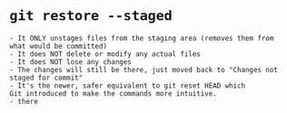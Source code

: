 # `git restore --staged`
	- It ONLY unstages files from the staging area (removes them from what would be committed)
	- It does NOT delete or modify any actual files
	- It does NOT lose any changes
	- The changes will still be there, just moved back to "Changes not staged for commit"
	- It's the newer, safer equivalent to git reset HEAD which Git introduced to make the commands more intuitive.
	- there